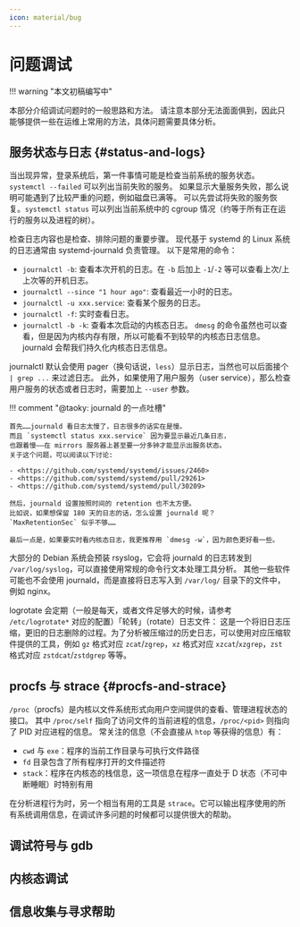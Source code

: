 ```yaml
---
icon: material/bug
---
```


# 问题调试

!!! warning "本文初稿编写中"

本部分介绍调试问题时的一般思路和方法。
请注意本部分无法面面俱到，因此只能够提供一些在运维上常用的方法，具体问题需要具体分析。

## 服务状态与日志 {#status-and-logs}

当出现异常，登录系统后，第一件事情可能是检查当前系统的服务状态。
`systemctl --failed` 可以列出当前失败的服务。
如果显示大量服务失败，那么说明可能遇到了比较严重的问题，例如磁盘已满等。
可以先尝试将失败的服务恢复。`systemctl status` 可以列出当前系统中的 cgroup 情况（约等于所有正在运行的服务以及进程的树）。

检查日志内容也是检查、排除问题的重要步骤。
现代基于 systemd 的 Linux 系统的日志通常由 systemd-journald 负责管理。
以下是常用的命令：

- `journalctl -b`: 查看本次开机的日志。在 `-b` 后加上 `-1`/`-2` 等可以查看上次/上上次等的开机日志。
- `journalctl --since "1 hour ago"`: 查看最近一小时的日志。
- `journalctl -u xxx.service`: 查看某个服务的日志。
- `journalctl -f`: 实时查看日志。
- `journalctl -b -k`: 查看本次启动的内核态日志。
  `dmesg` 的命令虽然也可以查看，但是因为内核内存有限，所以可能看不到较早的内核态日志信息。
  journald 会帮我们持久化内核态日志信息。

journalctl 默认会使用 pager（换句话说，`less`）显示日志，当然也可以后面接个 `| grep ...` 来过滤日志。
此外，如果使用了用户服务（user service），那么检查用户服务的状态或者日志时，需要加上 `--user` 参数。

!!! comment "@taoky: journald 的一点吐槽"

    首先……journald 看日志太慢了，日志很多的话实在是慢。
    而且 `systemctl status xxx.service` 因为要显示最近几条日志，
    也跟着慢——在 mirrors 服务器上甚至要一分多钟才能显示出服务状态。
    关于这个问题，可以阅读以下讨论:

    - <https://github.com/systemd/systemd/issues/2460>
    - <https://github.com/systemd/systemd/pull/29261>
    - <https://github.com/systemd/systemd/pull/30209>

    然后，journald 设置按照时间的 retention 也不太方便。
    比如说，如果想保留 180 天的日志的话，怎么设置 journald 呢？
    `MaxRetentionSec` 似乎不够……

    最后一点是，如果要实时看内核态日志，我更推荐用 `dmesg -w`，因为颜色更好看一些。

大部分的 Debian 系统会预装 rsyslog，它会将 journald 的日志转发到 `/var/log/syslog`，可以直接使用常规的命令行文本处理工具分析。
其他一些软件可能也不会使用 journald，而是直接将日志写入到 `/var/log/` 目录下的文件中，例如 nginx。

logrotate 会定期（一般是每天，或者文件足够大的时候，请参考 `/etc/logrotate*` 对应的配置）「轮转」（rotate）日志文件：
这是一个将旧日志压缩，更旧的日志删除的过程。为了分析被压缩过的历史日志，可以使用对应压缩软件提供的工具，例如 `gz` 格式对应 `zcat`/`zgrep`，`xz` 格式对应 `xzcat`/`xzgrep`，`zst` 格式对应 `zstdcat`/`zstdgrep` 等等。

## procfs 与 strace {#procfs-and-strace}

`/proc`（procfs）是内核以文件系统形式向用户空间提供的查看、管理进程状态的接口。
其中 `/proc/self` 指向了访问文件的当前进程的信息，`/proc/<pid>` 则指向了 PID 对应进程的信息。
常关注的信息（不会直接从 `htop` 等获得的信息）有：

- `cwd` 与 `exe`：程序的当前工作目录与可执行文件路径
- `fd` 目录包含了所有程序打开的文件描述符
- `stack`：程序在内核态的栈信息，这一项信息在程序一直处于 D 状态（不可中断睡眠）时特别有用

在分析进程行为时，另一个相当有用的工具是 `strace`。它可以输出程序使用的所有系统调用信息，在调试许多问题的时候都可以提供很大的帮助。

## 调试符号与 gdb

## 内核态调试

## 信息收集与寻求帮助
